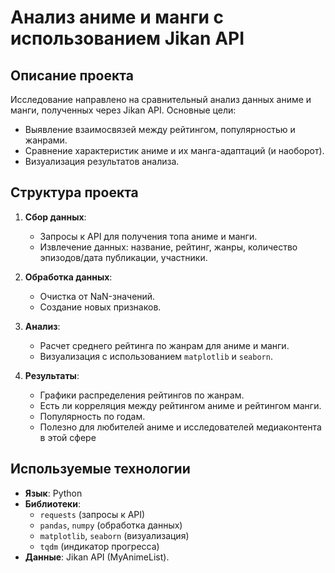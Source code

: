 # Анализ аниме и манги с использованием Jikan API

## Описание проекта
Исследование направлено на сравнительный анализ данных аниме и манги, полученных через Jikan API. Основные цели:
- Выявление взаимосвязей между рейтингом, популярностью и жанрами.
- Сравнение характеристик аниме и их манга-адаптаций (и наоборот).
- Визуализация результатов анализа.

## Структура проекта
1. **Сбор данных**: 
   - Запросы к API для получения топа аниме и манги.
   - Извлечение данных: название, рейтинг, жанры, количество эпизодов/дата публикации, участники.

2. **Обработка данных**:
   - Очистка от NaN-значений.
   - Создание новых признаков.

3. **Анализ**:
   - Расчет среднего рейтинга по жанрам для аниме и манги.
   - Визуализация с использованием `matplotlib` и `seaborn`.

4. **Результаты**:
   - Графики распределения рейтингов по жанрам.
   - Есть ли корреляция между рейтингом аниме и рейтингом манги.
   - Популярность по годам.
   - Полезно для любителей аниме и исследователей медиаконтента в этой сфере
## Используемые технологии
- **Язык**: Python
- **Библиотеки**: 
  - `requests` (запросы к API)
  - `pandas`, `numpy` (обработка данных)
  - `matplotlib`, `seaborn` (визуализация)
  - `tqdm` (индикатор прогресса)
- **Данные**: Jikan API (MyAnimeList).
